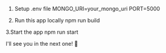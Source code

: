 1. Setup .env file
MONGO_URI=your_mongo_uri
PORT=5000

2. Run this app locally
npm run build

3.Start the app 
npm run start

I'll see you in the next one! 🚀
